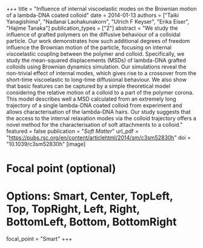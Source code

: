 +++
title = "Influence of internal viscoelastic modes on the Brownian motion of a lambda-DNA coated colloid"
date = 2014-01-13
authors = ["Taiki Yanagishima", "Nadanai Laohakunakorn", "Ulrich F Keyser", "Erika Eiser", "Hajime Tanaka"]
publication_types = ["2"]
abstract = "We study the influence of grafted polymers on the diffusive behaviour of a colloidal particle. Our work demonstrates how such additional degrees of freedom influence the Brownian motion of the particle, focusing on internal viscoelastic coupling between the polymer and colloid. Specifically, we study the mean-squared displacements (MSDs) of lambda-DNA grafted colloids using Brownian dynamics simulation. Our simulations reveal the non-trivial effect of internal modes, which gives rise to a crossover from the short-time viscoelastic to long-time diffusional behaviour. We also show that basic features can be captured by a simple theoretical model considering the relative motion of a colloid to a part of the polymer corona. This model describes well a MSD calculated from an extremely long trajectory of a single lambda-DNA coated colloid from experiment and allows characterisation of the lambda-DNA hairs. Our study suggests that the access to the internal relaxation modes via the colloid trajectory offers a novel method for the characterisation of soft attachments to a colloid."
featured = false
publication = "*Soft Matter*"
url_pdf = "https://pubs.rsc.org/en/content/articlehtml/2014/sm/c3sm52830h"
doi = "10.1039/c3sm52830h"
[image]
# Focal point (optional)
# Options: Smart, Center, TopLeft, Top, TopRight, Left, Right, BottomLeft, Bottom, BottomRight
focal_point = "Smart"
+++

